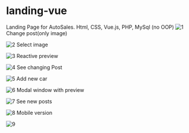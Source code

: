 # landing-vue
Landing Page for AutoSales. Html, CSS, Vue.js, PHP, MySql (no OOP)
![1](https://user-images.githubusercontent.com/46631604/83744187-6e8e9580-a664-11ea-82d1-4e2e79dc2a8f.png)
Change post(only image)

![2](https://user-images.githubusercontent.com/46631604/83744191-6fbfc280-a664-11ea-88a4-596a96810adc.png)
Select image

![3](https://user-images.githubusercontent.com/46631604/83744193-6fbfc280-a664-11ea-9c80-56cb27986489.png)
Reactive preview 

![4](https://user-images.githubusercontent.com/46631604/83744195-70585900-a664-11ea-90b6-2cbce6728d5f.png)
See changing Post

![5](https://user-images.githubusercontent.com/46631604/83744197-70585900-a664-11ea-923a-2f5c79b99da9.png)
Add new car

![6](https://user-images.githubusercontent.com/46631604/83744200-70f0ef80-a664-11ea-8f60-736f0efc75c6.png)
Modal window with preview

![7](https://user-images.githubusercontent.com/46631604/83744202-71898600-a664-11ea-8283-f62f438ca703.png)
See new posts

![8](https://user-images.githubusercontent.com/46631604/83744204-71898600-a664-11ea-8456-d0f783f4cb58.png)
Mobile version

![9](https://user-images.githubusercontent.com/46631604/83744206-72221c80-a664-11ea-9c62-20f575138690.png)
